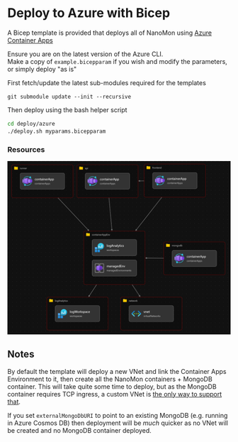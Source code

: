 # Deploy to Azure with Bicep

A Bicep template is provided that deploys all of NanoMon using [Azure Container Apps](https://learn.microsoft.com/en-us/azure/container-apps/overview)

Ensure you are on the latest version of the Azure CLI.  
Make a copy of `example.bicepparam` if you wish and modify the parameters, or simply deploy "as is"

First fetch/update the latest sub-modules required for the templates

```
git submodule update --init --recursive
```

Then deploy using the bash helper script

```bash
cd deploy/azure
./deploy.sh myparams.bicepparam
```

### Resources

![Diagram of Azure resources](../../etc/azure-deploy.png)

## Notes

By default the template will deploy a new VNet and link the Container Apps Environment to it, then create all the NanoMon containers + MongoDB container. This will take quite some time to deploy, but as the MongoDB container requires TCP ingress, a custom VNet is [the only way to support that](https://learn.microsoft.com/en-us/azure/container-apps/ingress-overview#tcp).

If you set `externalMongoDbURI` to point to an existing MongoDB (e.g. running in Azure Cosmos DB) then deployment will be _much_ quicker as no VNet will be created and no MongoDB container deployed.

